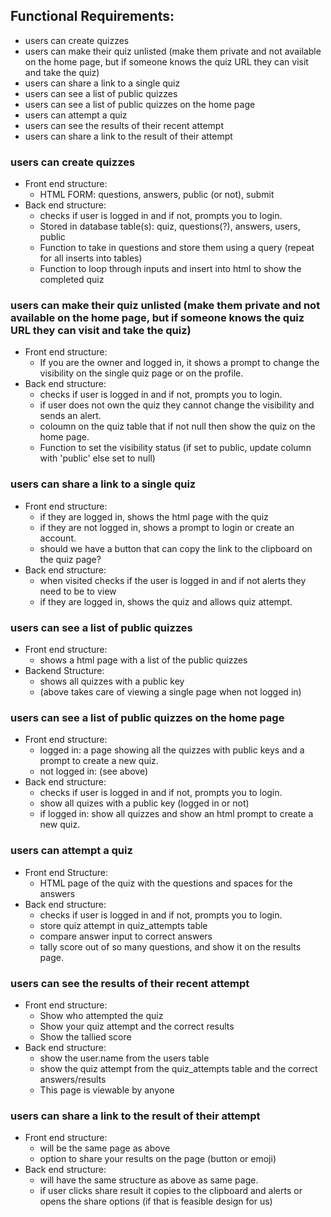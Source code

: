 ## Functional Requirements:

- users can create quizzes
- users can make their quiz unlisted (make them private and not available on the home page, but if someone knows the quiz URL they can visit and take the quiz)
- users can share a link to a single quiz
- users can see a list of public quizzes
- users can see a list of public quizzes on the home page
- users can attempt a quiz
- users can see the results of their recent attempt
- users can share a link to the result of their attempt


### users can create quizzes
- Front end structure: 
  - HTML FORM: questions, answers, public (or not), submit
- Back end structure:
  - checks if user is logged in and if not, prompts you to login. 
  - Stored in database table(s): quiz, questions(?), answers, users, public
  - Function to take in questions and store them using a query (repeat for all inserts into tables)
  - Function to loop through inputs and insert into html to show the completed quiz

### users can make their quiz unlisted (make them private and not available on the home page, but if someone knows the quiz URL they can visit and take the quiz)
- Front end structure:
  - If you are the owner and logged in, it shows a prompt to change the visibility on the single quiz page or on the profile.
- Back end structure: 
  - checks if user is logged in and if not, prompts you to login. 
  - if user does not own the quiz they cannot change the visibility and sends an alert. 
  - coloumn on the quiz table that if not null then show the quiz on the home page. 
  - Function to set the visibility status (if set to public, update column with 'public' else set to null)

### users can share a link to a single quiz
- Front end structure: 
  - if they are logged in, shows the html page with the quiz
  - if they are not logged in, shows a prompt to login or create an account. 
  - should we have a button that can copy the link to the clipboard on the quiz page?
- Back end structure:
  - when visited checks if the user is logged in and if not alerts they need to be to view
  - if they are logged in, shows the quiz and allows quiz attempt. 

### users can see a list of public quizzes
- Front end structure:
  - shows a html page with a list of the public quizzes
- Backend Structure:
  - shows all quizzes with a public key
  - (above takes care of viewing a single page when not logged in)

### users can see a list of public quizzes on the home page
- Front end structure: 
  - logged in: a page showing all the quizzes with public keys and a prompt to create a new quiz. 
  - not logged in: (see above)
- Back end structure:
  - checks if user is logged in and if not, prompts you to login. 
  - show all quizes with a public key (logged in or not)
  - if logged in: show all quizzes and show an html prompt to create a new quiz. 

### users can attempt a quiz
- Front end Structure:
  - HTML page of the quiz with the questions and spaces for the answers
- Back end structure:
  - checks if user is logged in and if not, prompts you to login. 
  - store quiz attempt in quiz_attempts table
  - compare answer input to correct answers
  - tally score out of so many questions, and show it on the results page. 

### users can see the results of their recent attempt
- Front end structure:
  - Show who attempted the quiz 
  - Show your quiz attempt and the correct results 
  - Show the tallied score
- Back end structure:
  - show the user.name from the users table 
  - show the quiz attempt from the quiz_attempts table and the correct answers/results 
  - This page is viewable by anyone 

### users can share a link to the result of their attempt 
- Front end structure: 
  - will be the same page as above
  - option to share your results on the page (button or emoji)
- Back end structure:
  - will have the same structure as above as same page.
  - if user clicks share result it copies to the clipboard and alerts or opens the share options (if that is feasible design for us)

